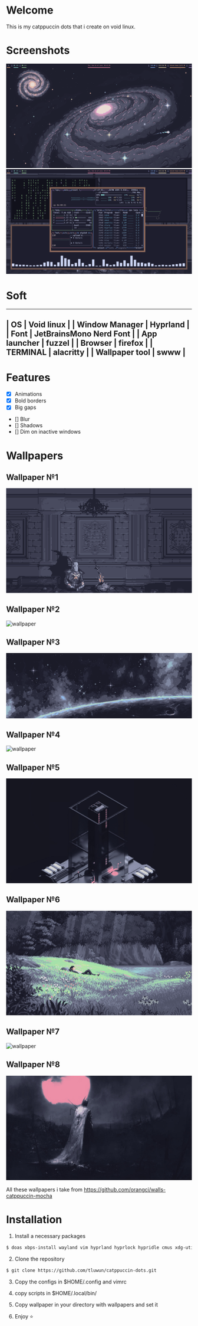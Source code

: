 # Welcome
This is my catppuccin dots that i create on void linux.

# Screenshots

![screenshot](./screenshots/screenshot1.png)
![screenshot](./screenshots/screenshot2.png)

# Soft
--------------------------------------------------
|   **OS**             | Void linux              |
|   **Window Manager** | Hyprland                |
|   **Font**           | JetBrainsMono Nerd Font |
|   **App launcher**   | fuzzel                  |
|   **Browser**        | firefox                 |
|   **TERMINAL**       | alacritty               |
|   **Wallpaper tool** | swww                    |
--------------------------------------------------

# Features
- [X] Animations
- [X] Bold borders
- [X] Big gaps
- [] Blur
- [] Shadows
- [] Dim on inactive windows

# Wallpapers

## Wallpaper №1
![wallpaper](./wallpapers/knight-sit.png)

## Wallpaper №2
![wallpaper](./wallpapers/old-computer.png)

## Wallpaper №3
![wallpaper](./wallpapers/pixel-planet.png)

## Wallpaper №4
![wallpaper](./wallpapers/knight-building.png)

## Wallpaper №5
![wallpaper](./wallpapers/3d-model.jpg)

## Wallpaper №6
![wallpaper](./wallpapers/pixel-napping.png)

## Wallpaper №7
![wallpaper](./wallpapers/pixel-galaxy.png)

## Wallpaper №8
![wallpaper](./wallpapers/knight-templar.png)

All these wallpapers i take from https://github.com/orangci/walls-catppuccin-mocha
# Installation

1. Install a necessary packages
```bash
$ doas xbps-install wayland vim hyprland hyprlock hypridle cmus xdg-utils xdg-user-dirs elogind dbus cava cmatrix fish-shell Waybar fastfetch alacritty btop fuzzel qt5ct qt6ct starship git gsettings-desktop-schemas tuigreet curl grim slurp mesa-dri
```
2. Clone the repository
```bash
$ git clone https://github.com/tluwun/catppuccin-dots.git
```
3. Copy the configs in $HOME/.config and vimrc
4. copy scripts in $HOME/.local/bin/

5. Copy wallpaper in your directory with wallpapers and set it
6. Enjoy ⭐

